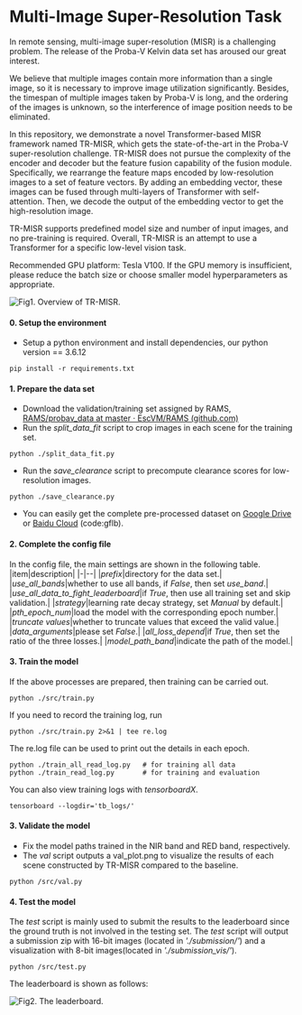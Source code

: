 # Multi-Image Super-Resolution Task

In remote sensing, multi-image super-resolution (MISR) is a challenging problem. The release of the Proba-V Kelvin data set has aroused our great interest.

We believe that multiple images contain more information than a single image, so it is necessary to improve image utilization significantly. Besides, the timespan of multiple images taken by Proba-V is long, and the ordering of the images is unknown, so the interference of image position needs to be eliminated.

In this repository, we demonstrate a novel Transformer-based MISR framework named TR-MISR, which gets the state-of-the-art in the Proba-V super-resolution challenge. TR-MISR does not pursue the complexity of the encoder and decoder but the feature fusion capability of the fusion module. Specifically, we rearrange the feature maps encoded by low-resolution images to a set of feature vectors. By adding an embedding vector, these images can be fused through multi-layers of Transformer with self-attention. Then, we decode the output of the embedding vector to get the high-resolution image.
 
TR-MISR supports predefined model size and number of input images, and no pre-training is required. Overall, TR-MISR is an attempt to use a Transformer for a specific low-level vision task.

Recommended GPU platform: Tesla V100. If the GPU memory is insufficient, please reduce the batch size or choose smaller model hyperparameters as appropriate.

![Fig1. Overview of TR-MISR.](https://github.com/Suanmd/TR-MISR/blob/master/imgs/TR-MISR.png)

#### 0. Setup the environment
-   Setup a python environment and install dependencies, our python version == 3.6.12
```
pip install -r requirements.txt
```
#### 1. Prepare the data set
-   Download the validation/training set assigned by RAMS, [RAMS/probav_data at master · EscVM/RAMS (github.com)](https://github.com/EscVM/RAMS/tree/master/probav_data)
-   Run the _split_data_fit_ script to crop images in each scene for the training set.
```
python ./split_data_fit.py
```
-   Run the _save_clearance_ script to precompute clearance scores for low-resolution images.
```
python ./save_clearance.py
```
-   You can easily get the complete pre-processed dataset on [Google Drive](https://drive.google.com/file/d/1_ZYJqHaXmAZqVlLVxLf118_R5wp7Rt7L/view?usp=sharing) or [Baidu Cloud](https://pan.baidu.com/s/1vlaisAQS1BAhDhsnZW73pA) (code:gflb).

#### 2. Complete the config file
In the config file, the main settings are shown in the following table.
|item|description| 
|-|--|
|_prefix_|directory for the data set.|
|_use_all_bands_|whether to use all bands, if _False_, then set _use_band_.|
|_use_all_data_to_fight_leaderboard_|if _True_, then use all training set and skip validation.|
|_strategy_|learning rate decay strategy, set _Manual_ by default.|
|_pth_epoch_num_|load the model with the corresponding epoch number.|
|_truncate values_|whether to truncate values that exceed the valid value.|
|_data_arguments_|please set _False_.|
|_all_loss_depend_|if _True_, then set the ratio of the three losses.|
|_model_path_band_|indicate the path of the model.|

#### 3. Train the model
If the above processes are prepared, then training can be carried out.
```
python ./src/train.py
```
If you need to record the training log, run
```
python ./src/train.py 2>&1 | tee re.log
```
The re.log file can be used to print out the details in each epoch.
```
python ./train_all_read_log.py   # for training all data
python ./train_read_log.py       # for training and evaluation
```
You can also view training logs with _tensorboardX_.
```
tensorboard --logdir='tb_logs/'
```
#### 3. Validate the model

-  Fix the model paths trained in the NIR band and RED band, respectively.
-  The _val_ script outputs a val_plot.png to visualize the results of each scene constructed by TR-MISR compared to the baseline.
```
python /src/val.py
```
#### 4. Test the model
The _test_ script is mainly used to submit the results to the leaderboard since the ground truth is not involved in the testing set. The _test_ script will output a submission zip with 16-bit images (located in _'./submission/'_) and a visualization with 8-bit images(located in _'./submission_vis/'_).
```
python /src/test.py
```
The leaderboard is shown as follows:

![Fig2. The leaderboard.](https://github.com/Suanmd/TR-MISR/blob/master/imgs/The_leader_board.png)

